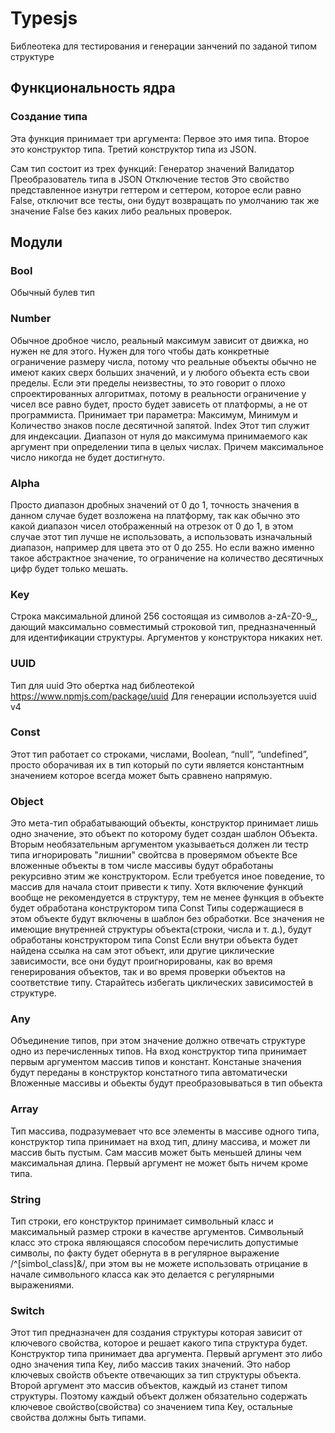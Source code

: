 # Typesjs
Библеотека для тестирования и генерации занчений по заданой типом структуре

## Функциональность ядра
### Создание типа
Эта функция принимает три аргумента:
Первое это имя типа.
Второе это конструктор типа.
Третий конструктор типа из JSON.

Сам тип состоит из трех функций:
Генератор значений
Валидатор
Преобразователь типа в JSON
Отключение тестов
Это свойство представленное изнутри геттером и сеттером, которое если равно False, отключит все тесты, они будут возвращать по умолчанию так же значение False без каких либо реальных проверок.

## Модули
### Bool
Обычный булев тип

### Number
Обычное дробное число, реальный максимум зависит от движка, но нужен не для этого.
Нужен для того чтобы дать конкретные ограничение размеру числа, потому что реальные объекты обычно не имеют каких сверх больших значений, и у любого объекта есть свои пределы. Если эти пределы неизвестны, то это говорит о плохо спроектированных алгоритмах, потому в реальности ограничение у чисел все равно будет, просто будет зависеть от платформы, а не от программиста.
Принимает три параметра: Максимум, Минимум и Количество знаков после десятичной запятой.
Index
Этот тип служит для индексации. Диапазон от нуля до максимума принимаемого как аргумент при определении типа в целых числах. Причем максимальное число никогда не будет достигнуто.

### Alpha
Просто диапазон дробных значений от 0 до 1, точность значения в данном случае будет возложена на платформу, так как обычно это какой диапазон чисел отображенный на отрезок от 0 до 1, в этом случае этот тип лучше не использовать, а использовать изначальный диапазон, например для цвета это от 0 до 255. Но если важно именно такое абстрактное значение, то ограничение на количество десятичных цифр будет только мешать.

### Key
Строка максимальной длиной 256 состоящая из символов a-zA-Z0-9_, дающий максимально совместимый строковой тип, предназначенный для идентификации структуры.
Аргументов у конструктора никаких нет.

### UUID
Тип для uuid
Это обертка над библеотекой https://www.npmjs.com/package/uuid
Для генерации используется uuid v4

### Const
Этот тип работает со строками, числами, Boolean, “null”, “undefined”, просто оборачивая их в тип который по сути является константным значением которое всегда может быть сравнено напрямую.

### Object
Это мета-тип обрабатывающий объекты, конструктор принимает лишь одно значение, это объект по которому будет создан шаблон Объекта.
Вторым необязательным аргументом указываеться должен ли тестр типа игнорировать "лишнии" свойтсва в проверямом объекте
Все вложенные объекты в том числе массивы будут обработаны рекурсивно этим же конструктором. 
Если требуется иное поведение, то массив для начала стоит привести к типу. 
Хотя включение функций вообще не рекомендуется в структуру, тем не менее функция в объекте будет обработана конструктором типа Const
Типы содержащиеся в этом объекте будут включены в шаблон без обработки.
Все значения не имеющие внутренней структуры объекта(строки, числа и т. д.), будут обработаны конструктором типа Const
Если внутри объекта будет найдена ссылка на сам этот объект, или другие циклические зависимости, все они будут проигнорированы, как во время генерирования объектов, так и во время проверки объектов на соответствие типу. Старайтесь избегать циклических зависимостей в структуре.

### Any
Объединение типов, при этом значение должно отвечать структуре одно из перечисленных типов. На вход конструктор типа принимает первым аргументом массив типов и констант.
Констаные значения будут переданы в конструктор констатного типа автоматически
Вложенные массивы и обьекты будут преобразовываться в тип обьекта


### Array
Тип массива, подразумевает что все элементы в массиве одного типа, конструктор типа принимает на вход тип, длину массива, и может ли массив быть пустым. 
Сам массив может быть меньшей длины чем максимальная длина.
Первый аргумент не может быть ничем кроме типа.

### String
Тип строки, его конструктор принимает символьный класс и максимальный размер строки в качестве аргументов.
Символьный класс это строка являющаяся способом перечислить допустимые символы, по факту будет обернута в в регулярное выражение /^[simbol_class]&/, при этом вы не можете использовать отрицание в начале символьного класса как это делается с регулярными выражениями.

### Switch
Этот тип предназначен для создания структуры которая зависит от ключевого свойства, которое и решает какого типа структура будет.
Конструктор типа принимает два аргумента.
Первый аргумент это либо одно значения типа Key, либо массив таких значений. Это набор ключевых свойств объекте отвечающих за тип структуры объекта.
Второй аргумент это  массив объектов, каждый из станет типом структуры. Поэтому каждый объект должен обязательно содержать ключевое свойство(свойства) со значением типа Key, остальные свойства должны быть типами.